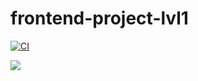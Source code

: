 # frontend-project-lvl1
[![CI](https://github.com/smoking68tv/frontend-project-lvl1/workflows/CI/badge.svg)](https://github.com/smoking68tv/frontend-project-lvl1/actions)

<a href="https://codeclimate.com/github/codeclimate/codeclimate/maintainability"><img src="https://api.codeclimate.com/v1/badges/a99a88d28ad37a79dbf6/maintainability" /></a>
